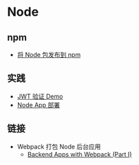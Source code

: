 # Node


## npm

- [将 Node 包发布到 npm](./npm-publish.md)

## 实践

- [JWT 验证 Demo](./jwt-authentication-demo.md)
- [Node App 部署](./node-app-deploy.md)

## 链接

- Webpack 打包 Node 后台应用
    - [Backend Apps with Webpack (Part I)](https://jlongster.com/Backend-Apps-with-Webpack--Part-I)

